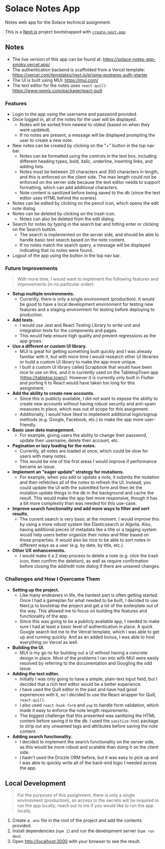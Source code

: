 # Solace Notes App
Notes web app for the Solace technical assignment.

This is a [Next.js](https://nextjs.org/) project bootstrapped with [`create-next-app`](https://github.com/vercel/next.js/tree/canary/packages/create-next-app).

## Notes

- The live version of this app can be found at: https://solace-notes-app-smoky.vercel.app/
- The authentication backend is scaffolded from a Vercel template: https://vercel.com/templates/next.js/prisma-postgres-auth-starter
- The UI is built using MUI: https://mui.com/
- The text editor for the notes uses `react-quill`: https://www.npmjs.com/package/react-quill

### Features
- Login to the app using the username and password provided.
- Once logged in, all of the notes for the user will be displayed.
  - Notes will be sorted from newest to oldest (based on when they were updated).
  - If no notes are present, a message will be displayed prompting the user to create a new note.
- New notes can be created by clicking on the "+" button in the top nav bar.
  - Notes can be formatted using the controls in the text box, including different heading types, bold, italic, underline, inserting links, and adding lists.
  - Notes must be between 20 characters and 300 characters in length, and this is enforced on the client side. The max length could not be enforced on the server side because the text editor needs to support formatting, which can add additional characters.
  - Note content is sanitized before being saved to the db (since the text editor uses HTML behind the scenes).
- Notes can be edited by clicking on the pencil icon, which opens the edit note dialog.
- Notes can be deleted by clicking on the trash icon.
  - Notes can also be deleted from the edit dialog.
- Search for notes by typing in the search bar and hitting enter or clicking on the Search button.
  - The search is implemented on the server side, and should be able to handle basic text search based on the note content.
  - If no notes match the search query, a message will be displayed indicating that no notes were found.
- Logout of the app using the button in the top nav bar.

### Future Improvements
> With more time, I would want to implement the following features and improvements (in no particular order):

- **Setup multiple environments.**
  - Currently, there is only a single environment (production). It would be good to have a local development environment for testing new features and a staging environment for testing before deploying to production.
- **Add tests.**
  - I would use Jest and React Testing Library to write unit and integration tests for the components and pages.
  - This would help ensure high quality and prevent regressions as the app grows.
- **Use a different or custom UI library.**
  - MUI is great for getting something built quickly and I was already familiar with it, but with more time I would research other UI libraries or build a custom UI library to make the app more unique.
  - I built a custom UI library called Scrapbook that would have been nice to use on this, and it is currently used on the TabletopTown app (https://tabletop.town/). However it is currently only built in Flutter and porting it to React would have taken too long for this assignment.
- **Add the ability to create new accounts.**
  - Since this is publicly available, I did not want to expose the ability to create new accounts without having robust security and anti-spam measures in place, which was out of scope for this assignment.
  - Additionally, I would have liked to implement additional login/signup methods (e.g. Google, Facebook, etc.) to make the app more user-friendly.
- **Basic user data management.**
  - For example, giving users the ability to change their password, update their username, delete their account, etc.
- **Pagination or lazy loading for the notes.**
  - Currently, all notes are loaded at once, which could be slow for users with many notes.
  - This would be one of the first areas I would improve if performance became an issue.
- **Implement an "eager update" strategy for mutations.**
  - For example, when you add or update a note, it submits the mutation and then refetches all of the notes to refresh the UI. Instead, you could update the UI with the submitted form and then let the mutation update things in the db in the background and cache the result. This would make the app feel more responsive, though it has a bit more complexity than was needed for this use-case.
- **Improve search functionality and add more ways to filter and sort results.**
  - The current search is very basic at the moment. I would improve this by using a more robust system like Elasticsearch or Algolia. Also, having additional pieces of metadata like a title or a tagging system would help users better organize their notes and filter based on those properties. It would also be nice to be able to sort notes in different ways as a user (e.g. by date, by title, etc.).
- **Other UX enhancements.**
  - I would make it a 2 step process to delete a note (e.g. click the trash icon, then confirm the deletion), as well as require confirmation before closing the add/edit note dialog if there are unsaved changes.

### Challenges and How I Overcame Them
- **Setting up the project.**
  - Like many endeavers in life, the hardest part is often getting started. Once I had a gameplan for what needed to be built, I decided to use Next.js to bootstrap the project and get a lot of the boilerplate out of the way. This allowed me to focus on building the features and functionality of the app.
  - Since this was going to be a publicly available app, I needed to make sure I had at least a basic level of authentication in place. A quick Google search led me to the Vercel template, which I was able to get up and running quickly. And as an added bonus, I was able to host everything on Vercel as well.
- **Building the UI.**
  - MUI is my go-to for building out a UI without having a concrete design in place. Most of the problems I ran into with MUI were easily resolved by referring to the documentation and Googling the odd issue.
- **Adding the text editor.**
  - Initially I was only going to have a simple, plain-text input field, but I decided that a rich text editor would be a better experience.
  - I have used the Quill editor in the past and have had good experiences with it, so I decided to use the React wrapper for Quill, `react-quill`.
  - I also used `react-hook-form` and `yup` to handle form validation, which made it easy to enforce the note length requirements.
  - The biggest challenge that this presented was sanitizing the HTML content before saving it to the db. I used the `sanitize-html` package to strip out any unwanted tags and attributes before saving the note content.
- **Adding search functionality.**
  - I decided to implement the search functionality on the server side, as this would be more robust and scalable than doing it on the client side.
  - I hadn't used the Drizzle ORM before, but it was easy to pick up and I was able to quickly write all of the back-end logic I needed across the app.

## Local Development

> For the purposes of this assignment, there is only a single environment (production), so access to the secrets will be required to run the app locally; reach out to me if you would like to run the app locally.

1. Create a `.env` file in the root of the project and add the contents provided.
2. Install dependencies (`npm i`) and run the development server (`npm run dev`).
3. Open [http://localhost:3000](http://localhost:3000) with your browser to see the result.
